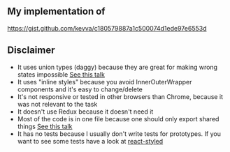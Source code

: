 ## My implementation of
https://gist.github.com/kevva/c180579887a1c500074d1ede97e6553d

## Disclaimer
- It uses union types (daggy) because they are great for making wrong states impossible [See this talk](https://www.youtube.com/watch?v=IcgmSRJHu_8)
- It uses "inline styles" because you avoid InnerOuterWrapper components and it's easy to change/delete
- It's not responsive or tested in other browsers than Chrome, because it was not relevant to the task
- It doesn't use Redux because it doesn't need it
- Most of the code is in one file because one should only export shared things [See this talk](https://www.youtube.com/watch?v=XpDsk374LDE)
- It has no tests because I usually don't write tests for prototypes. If you want to see some tests have a look at [react-styled](https://github.com/vikfroberg/react-styled)
